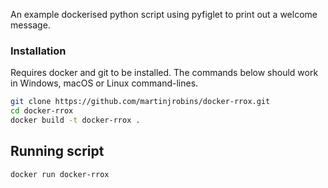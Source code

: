 An example dockerised python script using pyfiglet to print out a welcome message.

### Installation 

Requires docker and git to be installed. The commands below should work in Windows, 
macOS or Linux command-lines.

```bash
git clone https://github.com/martinjrobins/docker-rrox.git
cd docker-rrox
docker build -t docker-rrox .
```

## Running script

```bash
docker run docker-rrox
```
